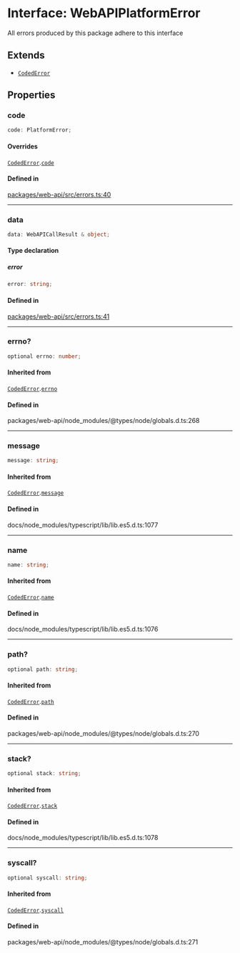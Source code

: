 # Interface: WebAPIPlatformError

All errors produced by this package adhere to this interface

## Extends

- [`CodedError`](CodedError.md)

## Properties

### code

```ts
code: PlatformError;
```

#### Overrides

[`CodedError`](CodedError.md).[`code`](CodedError.md#code)

#### Defined in

[packages/web-api/src/errors.ts:40](https://github.com/slackapi/node-slack-sdk/blob/main/packages/web-api/src/errors.ts#L40)

***

### data

```ts
data: WebAPICallResult & object;
```

#### Type declaration

##### error

```ts
error: string;
```

#### Defined in

[packages/web-api/src/errors.ts:41](https://github.com/slackapi/node-slack-sdk/blob/main/packages/web-api/src/errors.ts#L41)

***

### errno?

```ts
optional errno: number;
```

#### Inherited from

[`CodedError`](CodedError.md).[`errno`](CodedError.md#errno)

#### Defined in

packages/web-api/node\_modules/@types/node/globals.d.ts:268

***

### message

```ts
message: string;
```

#### Inherited from

[`CodedError`](CodedError.md).[`message`](CodedError.md#message)

#### Defined in

docs/node\_modules/typescript/lib/lib.es5.d.ts:1077

***

### name

```ts
name: string;
```

#### Inherited from

[`CodedError`](CodedError.md).[`name`](CodedError.md#name)

#### Defined in

docs/node\_modules/typescript/lib/lib.es5.d.ts:1076

***

### path?

```ts
optional path: string;
```

#### Inherited from

[`CodedError`](CodedError.md).[`path`](CodedError.md#path)

#### Defined in

packages/web-api/node\_modules/@types/node/globals.d.ts:270

***

### stack?

```ts
optional stack: string;
```

#### Inherited from

[`CodedError`](CodedError.md).[`stack`](CodedError.md#stack)

#### Defined in

docs/node\_modules/typescript/lib/lib.es5.d.ts:1078

***

### syscall?

```ts
optional syscall: string;
```

#### Inherited from

[`CodedError`](CodedError.md).[`syscall`](CodedError.md#syscall)

#### Defined in

packages/web-api/node\_modules/@types/node/globals.d.ts:271
